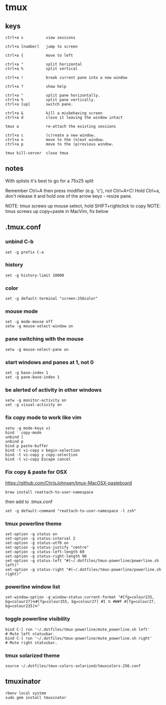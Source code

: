 # tmux

## keys

    ctrl+a s          view sessions 
  
    ctrl+a [number]   jump to screen

    ctrl+a {          move to left

    ctrl+a "          split horizontal
    ctrl+a %          split vertical

    ctrl+a !          break current pane into a new window

    ctrl+a ?          show help

    ctrl+a "          split pane horizontally.
    ctrl+a %          split pane vertically.
    ctrl+a [up]       switch pane.
    
    ctrl+a &          kill a misbehaving screen
    ctrl+a d          close it leaving the window intact
    
    tmux a            re-attach the existing sessions

    ctrl+a c          (c)reate a new window.
    ctrl+a n          move to the (n)ext window.
    ctrl+a p          move to the (p)revious window.

    tmux kill-server  close tmux

## notes

With splists it's best to go for a 75x25 split

Remember Ctrl+A then press modifier (e.g. 'c'), not Ctrl+A+C!
Hold Ctrl+a, don't release it and hold one of the arrow keys - resize pane.

NOTE: tmux screws up mouse select, hold SHIFT+rightclick to copy
NOTE: tmux screws up copy+paste in MacVim, fix below

## .tmux.conf

### unbind C-b

    set -g prefix C-a

### history

    set -g history-limit 10000

### color

    set -g default-terminal "screen-256color"

### mouse mode

    set -g mode-mouse off
    setw -g mouse-select-window on

### pane switching with the mouse

    setw -g mouse-select-pane on 

### start windows and panes at 1, not 0

    set -g base-index 1
    set -g pane-base-index 1

### be alerted of activity in other windows

    setw -g monitor-activity on
    set -g visual-activity on

### fix copy mode to work like vim

    setw -g mode-keys vi
    bind ` copy-mode
    unbind [
    unbind p
    bind p paste-buffer
    bind -t vi-copy v begin-selection
    bind -t vi-copy y copy-selection
    bind -t vi-copy Escape cancel

### Fix copy & paste for OSX

https://github.com/ChrisJohnsen/tmux-MacOSX-pasteboard

    brew install reattach-to-user-namespace

then add to .tmux.conf

    set -g default-command "reattach-to-user-namespace -l zsh"

### tmux powerline theme

    set-option -g status on
    set-option -g status-interval 2
    set-option -g status-utf8 on
    set-option -g status-justify "centre"
    set-option -g status-left-length 60
    set-option -g status-right-length 90
    set-option -g status-left "#(~/.dotfiles/tmux-powerline/powerline.sh left)"
    set-option -g status-right "#(~/.dotfiles/tmux-powerline/powerline.sh right)"

### powerline window list
    
    set-window-option -g window-status-current-format "#[fg=colour235, bg=colour27]⮀#[fg=colour255, bg=colour27] #I ⮁ #W#F #[fg=colour27, bg=colour235]⮀"

### toggle powerline visibility

    bind C-[ run '~/.dotfiles/tmux-powerline/mute_powerline.sh left'      # Mute left statusbar.
    bind C-] run '~/.dotfiles/tmux-powerline/mute_powerline.sh right'     # Mute right statusbar.

### tmux solarized theme

    source ~/.dotfiles/tmux-colors-solarized/tmuxcolors-256.conf

## tmuxinator

    rbenv local system
    sudo gem install tmuxinator
    

